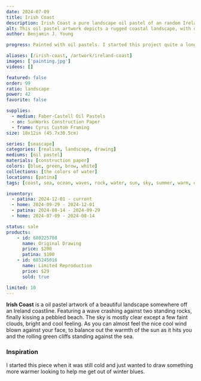 ```yaml
---
date: 2024-07-09
title: Irish Coast
description: Irish Coast a pure landscape oil pastel of an random Ireland coastline with the waves crashing against the rocks and cliff.
alt: This oil pastel artwork depicts a rugged coastal landscape, with dark cliffs and rocks jutting into the blue-green sea, under a sky scattered with light clouds.
author: Benjamin J. Young

progress: Painted with oil pastels. I started this project quite a long time ago. Drawing out the shape of it at first and then it sat on a shelf for many months. Just now getting around to finishing it.

aliases: [/irish-coast, /artwork/ireland-coast]
images: ['painting.jpg']
videos: []

featured: false
order: 99
ratio: landscape
power: 42
favorite: false

supplies:
  - medium: Faber-Castell Oil Pastels
  - on: SunWorks Construction Paper
  - frame: Cyrus Custom Framing
size: 18x12in (45.7x30.5cm)

series: [seascape]
categories: [realism, landscape, drawing]
mediums: [oil pastel]
materials: [construction paper]
colors: [blue, green, brow, white]
collections: [the colors of water]
locations: [patina]
tags: [coast, sea, ocean, waves, rock, water, sun, sky, summer, warm, outdoors, ireland, dim, relaxing, cool]

inventory:
  - patina: 2024-12-01 - current
  - home: 2024-09-29 - 2024-12-01
  - patina: 2024-08-14 - 2024-09-29
  - home: 2024-07-09 - 2024-08-14

status: sale
products:
    - id: 680225708
      name: Original Drawing
      price: $200
      patina: $100
    - id: 685245016
      name: Limited Reproduction
      price: $29
      sold: true

limited: 10
---
```


**Irish Coast** is a oil pastel artwork of a beautiful landscape somewhere off an Ireland coastline. Featuring a wave crashing against two standing rocks, finally kissing a pebbled beach. The sky is mostly clear except a few faint clouds, bright and cool feeling. As you can almost feel the nice cool wind blown against your face, to balance out the warmth of the sun as it hits you and the rolling green cliffs standing against the sea.

<!--more-->

### Inspiration ###

I started this piece when it was still cold and just wanted to draw something more warmer looking to help me get out of winter blues.